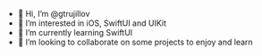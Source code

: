 - 👋 Hi, I’m @gtrujillov
- 👀 I’m interested in iOS, SwiftUI and UIKit
- 📱 I’m currently learning SwiftUI 
- 🔎 I’m looking to collaborate on some projects to enjoy and learn

<!---
gtrujillov/gtrujillov is a ✨ special ✨ repository because its `README.md` (this file) appears on your GitHub profile.
You can click the Preview link to take a look at your changes.
--->
